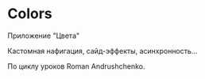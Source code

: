 # Colors
Приложение "Цвета"

Кастомная нафигация, сайд-эффекты, асинхронность...

По циклу уроков Roman Andrushchenko.
